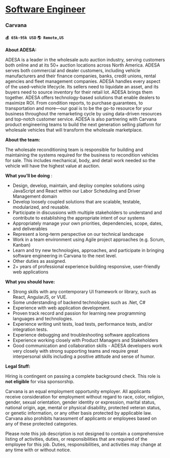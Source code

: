 # [Software Engineer](https://www.remotewlb.com/apply/software-engineer-36385)  
### Carvana  
#### `💰 65k-95k USD` `🌎 Remote,US`  

**About ADESA:**

ADESA is a leader in the wholesale auto auction industry, serving customers both online and at its 50+ auction locations across North America. ADESA serves both commercial and dealer customers, including vehicle manufacturers and their finance companies, banks, credit unions, rental agencies and fleet management companies. ADESA handles every aspect of the used-vehicle lifecycle. Its sellers need to liquidate an asset, and its buyers need to source inventory for their retail lot. ADESA brings them together. ADESA offers technology-based solutions that enable dealers to maximize ROI. From condition reports, to purchase guarantees, to transportation and more—our goal is to be the go-to resource for your business throughout the remarketing cycle by using data-driven resources and top-notch customer service. ADESA is also partnering with Carvana product engineering teams to build the next generation selling platform for wholesale vehicles that will transform the wholesale marketplace.

**About the team:**

The wholesale reconditioning team is responsible for building and maintaining the systems required for the business to recondition vehicles for sale. This includes mechanical, body, and detail work needed so the vehicle will have the highest value at auction.

**What you’ll be doing** :

  * Design, develop, maintain, and deploy complex solutions using JavaScript and React within our Labor Scheduling and Driver Management domain
  * Develop loosely coupled solutions that are scalable, testable, modularized, and reusable.
  * Participate in discussions with multiple stakeholders to understand and contribute to establishing the appropriate intent of our systems
  * Appropriately manage your own priorities, dependencies, scope, dates, and deliverables
  * Represent a long-term perspective on our technical landscape
  * Work in a team environment using Agile project approaches (e.g. Scrum, Kanban)
  * Learn and try new technologies, approaches, and participate in bringing software engineering in Carvana to the next level.
  * Other duties as assigned.
  * 2+ years of professional experience building responsive, user-friendly web applications

**What you should have:**

  * Strong skills with any contemporary UI framework or library, such as React, AngularJS, or VUE.
  * Some understanding of backend technologies such as .Net, C#
  * Experience with web application development.
  * Proven track record and passion for learning new programming languages and technologies.
  * Experience writing unit tests, load tests, performance tests, and/or integration tests.
  * Experience debugging and troubleshooting software applications
  * Experience working closely with Product Managers and Stakeholders
  * Good communication and collaboration skills - ADESA developers work very closely with strong supporting teams and require great interpersonal skills including a positive attitude and sense of humor.

**Legal Stuff:**

Hiring is contingent on passing a complete background check. This role is **not eligible** for visa sponsorship.

Carvana is an equal employment opportunity employer. All applicants receive consideration for employment without regard to race, color, religion, gender, sexual orientation, gender identity or expression, marital status, national origin, age, mental or physical disability, protected veteran status, or genetic information, or any other basis protected by applicable law. Carvana also prohibits harassment of applicants or employees based on any of these protected categories.

Please note this job description is not designed to contain a comprehensive listing of activities, duties, or responsibilities that are required of the employee for this job. Duties, responsibilities, and activities may change at any time with or without notice.

